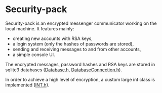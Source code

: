 # Security-pack

Security-pack is an encrypted messenger communicator working on the local machine. It features mainly:

- creating new accounts with RSA keys,
- a login system (only the hashes of passwords are stored),
- sending and receiving messages to and from other accounts,
- a simple console UI.

The encrypted messages, password hashes and RSA keys are stored in sqlite3 databases ([Database.h](./Security-pack/src/Database.h), [DatabaseConnection.h](./Security-pack/src/DatabaseConnection.h)).

In order to achieve a high level of encryption, a custom large int class is implemented ([INT.h](./Security-pack/src/INT.h)).